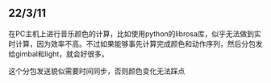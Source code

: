 ## 22/3/11

在PC主机上进行音乐颜色的计算，比如使用python的librosa库，似乎无法做到实时计算，因为效率不高。不过如果能够事先计算完成颜色和动作序列，然后分包发给gimbal和light，就会好很多。

这个分包发送貌似需要时间同步，否则颜色变化无法踩点
